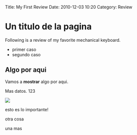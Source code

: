 Title: My First Review
Date: 2010-12-03 10:20
Category: Review

# Un titulo de la pagina

Following is a review of my favorite mechanical keyboard.

 * primer caso
 * segundo caso

## Algo por aqui

Vamos a **mostrar** algo por aqui.

Mas datos. 123

![]({static}images/open.jpg)

esto es lo importante!

otra cosa

una mas
